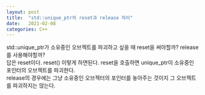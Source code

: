 ```yaml
---
layout: post
title:  "std::unique_ptr의 reset과 release 차이"
date:   2021-02-08
categories: C++
---
```


std::unique_ptr가 소유중인 오브젝트를 파괴하고 싶을 때 reset을 써야할까? release를 사용해야할까?    
답은 reset이다. reset() 이렇게 하면된다. reset을 호출하면 unique_ptr이 소유중인 포인터의 오브젝트를 파괴한다.    
release의 경우에는 그냥 소유중인 오브젝터의 포인터를 놓아주는 것이지 그 오브젝트를 파괴하지는 않는다.